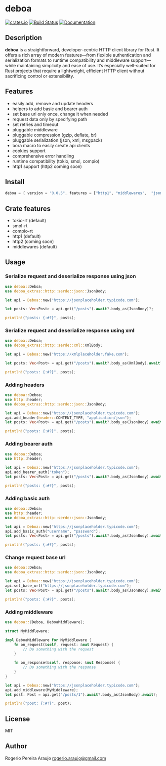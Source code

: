 # deboa

[![crates.io](https://img.shields.io/crates/v/deboa?style=flat-square)](https://crates.io/crates/deboa) [![Build Status](https://github.com/ararog/deboa/actions/workflows/rust.yml/badge.svg?event=push)](https://github.com/ararog/deboa/actions/workflows/rust.yml) [![Documentation](https://docs.rs/deboa/badge.svg)](https://docs.rs/deboa/latest/deboa)

## Description

**deboa** is a straightforward, developer-centric HTTP client library for Rust. It offers a rich array of modern features—from flexible authentication and serialization formats to runtime compatibility and middleware support—while maintaining simplicity and ease of use. It’s especially well-suited for Rust projects that require a lightweight, efficient HTTP client without sacrificing control or extensibility.

## Features

- easily add, remove and update headers
- helpers to add basic and bearer auth
- set base url only once, change it when needed
- request data only by specifying path
- set retries and timeout
- pluggable middleware
- pluggable compression (gzip, deflate, br)
- pluggable serialization (json, xml, msgpack)
- bora macro to easily create api clients
- cookies support
- comprehensive error handling
- runtime compatibility (tokio, smol, compio)
- http1 support (http2 coming soon) 

## Install

```rust
deboa = { version = "0.0.5", features = ["http1", "middlewares",  "json", "tokio-rt"] }
```

## Crate features

- tokio-rt (default)
- smol-rt
- compio-rt
- http1 (default)
- http2 (coming soon)
- middlewares (default)

## Usage

### Serialize request and deserialize response using json

```rust
use deboa::Deboa;
use deboa_extras::http::serde::json::JsonBody;

let api = Deboa::new("https://jsonplaceholder.typicode.com");

let posts: Vec<Post> = api.get("/posts").await?.body_as(JsonBody)?;

println!("posts: {:#?}", posts);
```

### Serialize request and deserialize response using xml

```rust
use deboa::Deboa;
use deboa_extras::http::serde::xml::XmlBody;

let api = Deboa::new("https://xmlplaceholder.fake.com");

let posts: Vec<Post> = api.get("/posts").await?.body_as(XmlBody).await?;

println!("posts: {:#?}", posts);
```

### Adding headers

```rust
use deboa::Deboa;
use http::header;
use deboa_extras::http::serde::json::JsonBody;

let api = Deboa::new("https://jsonplaceholder.typicode.com");
api.add_header(header::CONTENT_TYPE, "application/json");
let posts: Vec<Post> = api.get("/posts").await?.body_as(JsonBody).await?;

println!("posts: {:#?}", posts);
```

### Adding bearer auth

```rust
use deboa::Deboa;
use http::header;

let api = Deboa::new("https://jsonplaceholder.typicode.com");
api.add_bearer_auth("token");
let posts: Vec<Post> = api.get("/posts").await?.body_as(JsonBody).await?;

println!("posts: {:#?}", posts);
```

### Adding basic auth

```rust
use deboa::Deboa;
use http::header;
use deboa_extras::http::serde::json::JsonBody;

let api = Deboa::new("https://jsonplaceholder.typicode.com");
api.add_basic_auth("username", "password");
let posts: Vec<Post> = api.get("/posts").await?.body_as(JsonBody).await?;

println!("posts: {:#?}", posts);
```

### Change request base url

```rust
use deboa::Deboa;
use deboa_extras::http::serde::json::JsonBody;

let api = Deboa::new("https://jsonplaceholder.typicode.com");
api.set_base_url("https://jsonplaceholder.typicode.com");
let posts: Vec<Post> = api.get("/posts").await?.body_as(JsonBody).await?;

println!("posts: {:#?}", posts);
```

### Adding middleware

```rust
use deboa::{Deboa, DeboaMiddleware};

struct MyMiddleware;

impl DeboaMiddleware for MyMiddleware {
    fn on_request(&self, request: &mut Request) {
        // Do something with the request
    }

    fn on_response(&self, response: &mut Response) {
        // Do something with the response
    }
}

let api = Deboa::new("https://jsonplaceholder.typicode.com");
api.add_middleware(MyMiddleware);
let post: Post = api.get("/posts/1").await?.body_as(JsonBody).await?;

println!("post: {:#?}", post);
```

## License

MIT

## Author

Rogerio Pereira Araujo <rogerio.araujo@gmail.com>
